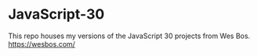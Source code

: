 # JavaScript-30
This repo houses my versions of the JavaScript 30 projects from Wes Bos. https://wesbos.com/
